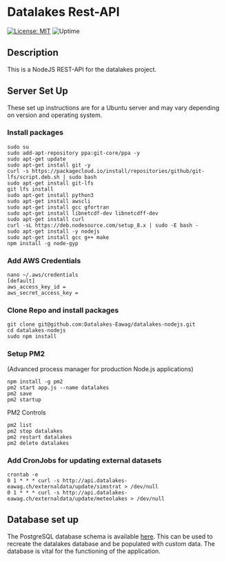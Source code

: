 # Datalakes Rest-API

[![License: MIT][mit-by-shield]][mit-by] ![Uptime][uptime-by-shield]

## Description

This is a NodeJS REST-API for the datalakes project. 

## Server Set Up

These set up instructions are for a Ubuntu server and may vary depending on version and operating system.

### Install packages 
```console
sudo su
sudo add-apt-repository ppa:git-core/ppa -y
sudo apt-get update
sudo apt-get install git -y
curl -s https://packagecloud.io/install/repositories/github/git-lfs/script.deb.sh | sudo bash
sudo apt-get install git-lfs
git lfs install
sudo apt-get install python3
sudo apt-get install awscli
sudo apt-get install gcc gfortran
sudo apt-get install libnetcdf-dev libnetcdff-dev
sudo apt-get install curl
curl -sL https://deb.nodesource.com/setup_8.x | sudo -E bash -
sudo apt-get install -y nodejs
sudo apt-get install gcc g++ make
npm install -g node-gyp
```

### Add AWS Credentials
```console
nano ~/.aws/credentials
[default]
aws_access_key_id =
aws_secret_access_key =
```

### Clone Repo and install packages
```console
git clone git@github.com:Datalakes-Eawag/datalakes-nodejs.git
cd datalakes-nodejs
sudo npm install
```

### Setup PM2 
(Advanced process manager for production Node.js applications)
```console
npm install -g pm2
pm2 start app.js --name datalakes
pm2 save
pm2 startup
```
PM2 Controls
```console
pm2 list
pm2 stop datalakes
pm2 restart datalakes
pm2 delete datalakes
```

### Add CronJobs for updating external datasets
```console
crontab -e
0 1 * * * curl -s http://api.datalakes-eawag.ch/externaldata/update/simstrat > /dev/null
0 1 * * * curl -s http://api.datalakes-eawag.ch/externaldata/update/meteolakes > /dev/null
```

## Database set up

The PostgreSQL database schema is available [here](https://github.com/Datalakes-Eawag/datalakes-nodejs/blob/master/db/datalakes_schema.sql). This can be used to recreate the datalakes database and be populated with custom data. The database is vital for the functioning of the application. 

[mit-by]: https://opensource.org/licenses/MIT
[mit-by-shield]: https://img.shields.io/badge/License-MIT-g.svg
[uptime-by-shield]: https://img.shields.io/uptimerobot/ratio/m787532337-a369e1ee818df93c931a3bdb
